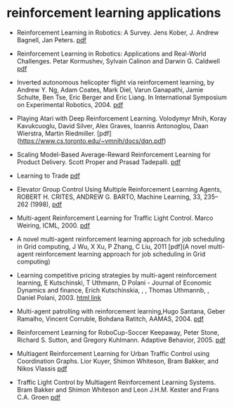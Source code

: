 # reinforcement learning applications

- Reinforcement Learning in Robotics: A Survey. Jens Kober, J. Andrew Bagnell, Jan Peters. [pdf](http://www.ri.cmu.edu/pub_files/2013/7/Kober_IJRR_2013.pdf)

- Reinforcement Learning in Robotics: Applications and Real-World Challenges. Petar Kormushev, Sylvain Calinon and Darwin G. Caldwell [pdf](http://kormushev.com/papers/Kormushev_MDPI_2013.pdf)

- Inverted autonomous helicopter flight via reinforcement learning, by Andrew Y. Ng, Adam Coates, Mark Diel, Varun Ganapathi, Jamie Schulte, Ben Tse, Eric Berger and Eric Liang. In International Symposium on Experimental Robotics, 2004. [pdf](http://www.robotics.stanford.edu/~ang/papers/iser04-invertedflight.pdf)

- Playing Atari with Deep Reinforcement Learning. Volodymyr Mnih, Koray Kavukcuoglu, David Silver, Alex Graves, Ioannis Antonoglou, Daan Wierstra, Martin Riedmiller. [pdf] (https://www.cs.toronto.edu/~vmnih/docs/dqn.pdf)

- Scaling Model-Based Average-Reward Reinforcement Learning for Product Delivery. Scott Proper and Prasad Tadepalli. [pdf](http://web.engr.oregonstate.edu/~tadepall/papers/Proper06Scaling.pdf)

- Learning to Trade [pdf](http://people.idsia.ch/~juergen/rnnaissance2003talks/MoodySaffellTNN01.pdf)

- Elevator Group Control Using Multiple Reinforcement Learning Agents,  ROBERT H. CRITES, ANDREW G. BARTO, Machine Learning, 33, 235–262 (1998), [pdf](http://citeseerx.ist.psu.edu/viewdoc/download?doi=10.1.1.464.6183&rep=rep1&type=pdf)

- Multi-agent Reinforcement Learning for Traffic Light Control. Marco Weiring, ICML, 2000. [pdf](http://www.dcsc.tudelft.nl/~sc4081/assign/pap/Reinforcement_Learning.pdf)

- A novel multi-agent reinforcement learning approach for job scheduling in Grid computing, J Wu, X Xu, P Zhang, C Liu, 2011 [pdf](A novel multi-agent reinforcement learning approach for job scheduling in Grid computing)

- Learning competitive pricing strategies by multi-agent reinforcement learning, E Kutschinski, T Uthmann, D Polani - Journal of Economic Dynamics and finance, Erich Kutschinskia, , , Thomas Uthmannb, , Daniel Polani, 2003. [html link](http://www.sciencedirect.com/science/article/pii/S0165188902001227) 

- Multi-agent patrolling with reinforcement learning,Hugo Santana, Geber Ramalho, Vincent Corruble, Bohdana Ratitch, AAMAS, 2004. [pdf](http://citeseerx.ist.psu.edu/viewdoc/download?doi=10.1.1.307.6566&rep=rep1&type=pdf)

- Reinforcement Learning for RoboCup-Soccer Keepaway, Peter Stone, Richard S. Sutton, and Gregory Kuhlmann. Adaptive Behavior, 2005. [pdf](http://www.cs.utexas.edu/users/pstone/Papers/bib2html-links/AB05.pdf)


- Multiagent Reinforcement Learning for Urban Traffic Control using Coordination Graphs. Lior Kuyer, Shimon Whiteson, Bram Bakker, and Nikos Vlassis [pdf](https://staff.science.uva.nl/s.a.whiteson/pubs/kuyerecml08.pdf)

- Traffic Light Control by Multiagent Reinforcement Learning Systems. Bram Bakker and Shimon Whiteson and Leon J.H.M. Kester and Frans C.A. Groen [pdf](http://www.cs.ox.ac.uk/people/shimon.whiteson/pubs/bakkericis10.pdf)
